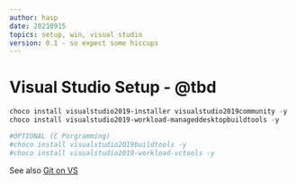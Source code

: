 ```yaml
---
author: hasp
date: 20210915
topics: setup, win, visual studio
version: 0.1 - so expect some hiccups
---
```


# Visual Studio Setup - @tbd

```powershell
choco install visualstudio2019-installer visualstudio2019community -y
choco install visualstudio2019-workload-manageddesktopbuildtools -y

#OPTIONAL (C Porgramming)
#choco install visualstudio2019buildtools -y
#choco install visualstudio2019-workload-vctools -y
```

See also [Git on VS](https://github.com/litec-hasp/git-intro/blob/master/99_git-on-VS.md)
